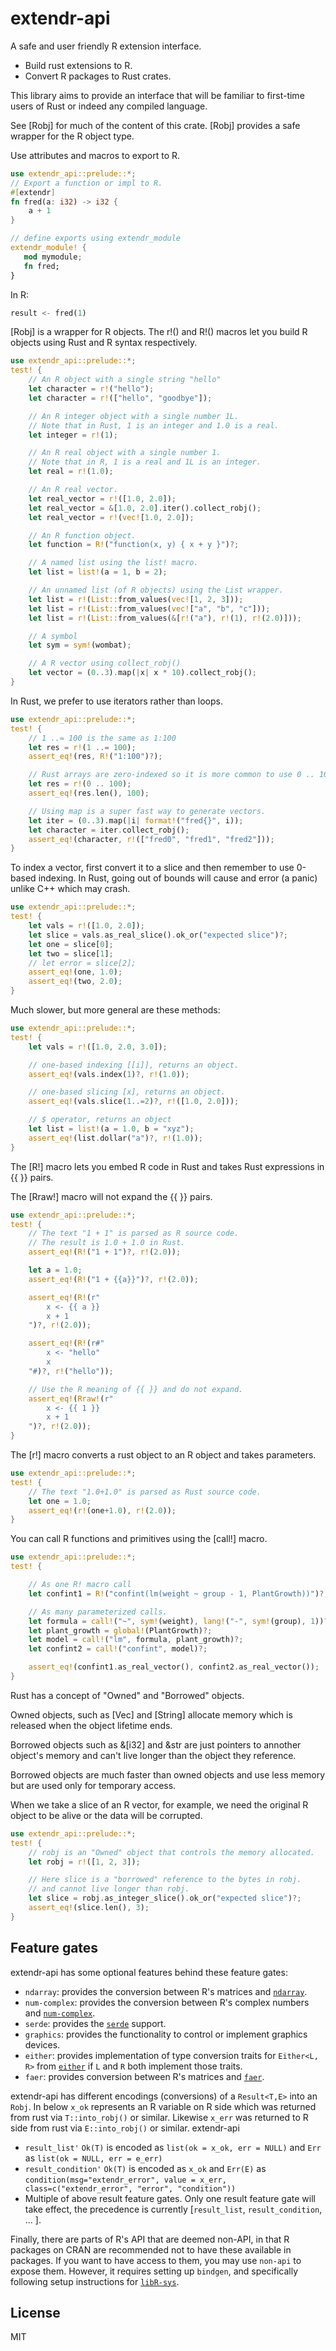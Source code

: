 # extendr-api

A safe and user friendly R extension interface.

* Build rust extensions to R.
* Convert R packages to Rust crates.

This library aims to provide an interface that will be familiar to
first-time users of Rust or indeed any compiled language.

See [Robj] for much of the content of this crate.
[Robj] provides a safe wrapper for the R object type.

Use attributes and macros to export to R.

```rust
use extendr_api::prelude::*;
// Export a function or impl to R.
#[extendr]
fn fred(a: i32) -> i32 {
    a + 1
}

// define exports using extendr_module
extendr_module! {
   mod mymodule;
   fn fred;
}

```

In R:

```rust
result <- fred(1)
```

[Robj] is a wrapper for R objects.
The r!() and R!() macros let you build R objects
using Rust and R syntax respectively.

```rust
use extendr_api::prelude::*;
test! {
    // An R object with a single string "hello"
    let character = r!("hello");
    let character = r!(["hello", "goodbye"]);

    // An R integer object with a single number 1L.
    // Note that in Rust, 1 is an integer and 1.0 is a real.
    let integer = r!(1);

    // An R real object with a single number 1.
    // Note that in R, 1 is a real and 1L is an integer.
    let real = r!(1.0);

    // An R real vector.
    let real_vector = r!([1.0, 2.0]);
    let real_vector = &[1.0, 2.0].iter().collect_robj();
    let real_vector = r!(vec![1.0, 2.0]);

    // An R function object.
    let function = R!("function(x, y) { x + y }")?;

    // A named list using the list! macro.
    let list = list!(a = 1, b = 2);

    // An unnamed list (of R objects) using the List wrapper.
    let list = r!(List::from_values(vec![1, 2, 3]));
    let list = r!(List::from_values(vec!["a", "b", "c"]));
    let list = r!(List::from_values(&[r!("a"), r!(1), r!(2.0)]));

    // A symbol
    let sym = sym!(wombat);

    // A R vector using collect_robj()
    let vector = (0..3).map(|x| x * 10).collect_robj();
}
```

In Rust, we prefer to use iterators rather than loops.

```rust
use extendr_api::prelude::*;
test! {
    // 1 ..= 100 is the same as 1:100
    let res = r!(1 ..= 100);
    assert_eq!(res, R!("1:100")?);

    // Rust arrays are zero-indexed so it is more common to use 0 .. 100.
    let res = r!(0 .. 100);
    assert_eq!(res.len(), 100);

    // Using map is a super fast way to generate vectors.
    let iter = (0..3).map(|i| format!("fred{}", i));
    let character = iter.collect_robj();
    assert_eq!(character, r!(["fred0", "fred1", "fred2"]));
}
```

To index a vector, first convert it to a slice and then
remember to use 0-based indexing. In Rust, going out of bounds
will cause and error (a panic) unlike C++ which may crash.

```rust
use extendr_api::prelude::*;
test! {
    let vals = r!([1.0, 2.0]);
    let slice = vals.as_real_slice().ok_or("expected slice")?;
    let one = slice[0];
    let two = slice[1];
    // let error = slice[2];
    assert_eq!(one, 1.0);
    assert_eq!(two, 2.0);
}
```

Much slower, but more general are these methods:

```rust
use extendr_api::prelude::*;
test! {
    let vals = r!([1.0, 2.0, 3.0]);

    // one-based indexing [[i]], returns an object.
    assert_eq!(vals.index(1)?, r!(1.0));

    // one-based slicing [x], returns an object.
    assert_eq!(vals.slice(1..=2)?, r!([1.0, 2.0]));

    // $ operator, returns an object
    let list = list!(a = 1.0, b = "xyz");
    assert_eq!(list.dollar("a")?, r!(1.0));
}
```

The [R!] macro lets you embed R code in Rust
and takes Rust expressions in {{ }} pairs.

The [Rraw!] macro will not expand the {{ }} pairs.

```rust
use extendr_api::prelude::*;
test! {
    // The text "1 + 1" is parsed as R source code.
    // The result is 1.0 + 1.0 in Rust.
    assert_eq!(R!("1 + 1")?, r!(2.0));

    let a = 1.0;
    assert_eq!(R!("1 + {{a}}")?, r!(2.0));

    assert_eq!(R!(r"
        x <- {{ a }}
        x + 1
    ")?, r!(2.0));

    assert_eq!(R!(r#"
        x <- "hello"
        x
    "#)?, r!("hello"));

    // Use the R meaning of {{ }} and do not expand.
    assert_eq!(Rraw!(r"
        x <- {{ 1 }}
        x + 1
    ")?, r!(2.0));
}
```

The [r!] macro converts a rust object to an R object
and takes parameters.

```rust
use extendr_api::prelude::*;
test! {
    // The text "1.0+1.0" is parsed as Rust source code.
    let one = 1.0;
    assert_eq!(r!(one+1.0), r!(2.0));
}
```

You can call R functions and primitives using the [call!] macro.

```rust
use extendr_api::prelude::*;
test! {

    // As one R! macro call
    let confint1 = R!("confint(lm(weight ~ group - 1, PlantGrowth))")?;

    // As many parameterized calls.
    let formula = call!("~", sym!(weight), lang!("-", sym!(group), 1))?;
    let plant_growth = global!(PlantGrowth)?;
    let model = call!("lm", formula, plant_growth)?;
    let confint2 = call!("confint", model)?;

    assert_eq!(confint1.as_real_vector(), confint2.as_real_vector());
}
```

Rust has a concept of "Owned" and "Borrowed" objects.

Owned objects, such as [Vec] and [String] allocate memory
which is released when the object lifetime ends.

Borrowed objects such as &[i32] and &str are just pointers
to annother object's memory and can't live longer than the
object they reference.

Borrowed objects are much faster than owned objects and use less
memory but are used only for temporary access.

When we take a slice of an R vector, for example, we need the
original R object to be alive or the data will be corrupted.

```rust
use extendr_api::prelude::*;
test! {
    // robj is an "Owned" object that controls the memory allocated.
    let robj = r!([1, 2, 3]);

    // Here slice is a "borrowed" reference to the bytes in robj.
    // and cannot live longer than robj.
    let slice = robj.as_integer_slice().ok_or("expected slice")?;
    assert_eq!(slice.len(), 3);
}
```

## Feature gates

extendr-api has some optional features behind these feature gates:

* `ndarray`: provides the conversion between R's matrices and [`ndarray`](https://docs.rs/ndarray/latest/ndarray/).
* `num-complex`: provides the conversion between R's complex numbers and [`num-complex`](https://docs.rs/num-complex/latest/num_complex/).
* `serde`: provides the [`serde`](https://serde.rs/) support.
* `graphics`: provides the functionality to control or implement graphics devices.
* `either`: provides implementation of type conversion traits for `Either<L, R>` from [`either`](https://docs.rs/either/latest/either/) if `L` and `R` both implement those traits.
* `faer`: provides conversion between R's matrices and [`faer`](https://docs.rs/faer/latest/faer/).

extendr-api has different encodings (conversions) of a `Result<T,E>` into an `Robj`.
In below `x_ok` represents an R variable on R side which was returned from rust via `T::into_robj()` or similar.
Likewise `x_err` was returned to R side from rust via `E::into_robj()` or similar.
extendr-api

* `result_list'` `Ok(T)` is encoded as `list(ok = x_ok, err = NULL)` and `Err` as `list(ok = NULL, err = e_err)`
* `result_condition'` `Ok(T)` is encoded as `x_ok` and `Err(E)` as `condition(msg="extendr_error", value = x_err, class=c("extendr_error", "error", "condition"))`
* Multiple of above result feature gates. Only one result feature gate will take effect, the precedence is currently [`result_list`, `result_condition`, ... ].

Finally, there are parts of R's API that are deemed non-API, in that R packages
on CRAN are recommended not to have these available in packages. If you want
to have access to them, you may use `non-api` to expose them. However, it requires
setting up `bindgen`, and specifically following setup instructions for [`libR-sys`](https://github.com/extendr/libR-sys/?tab=readme-ov-file#building-bindings-from-source-advanced).

## License

MIT
